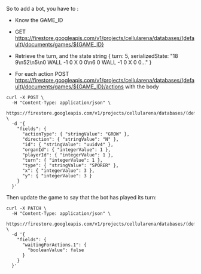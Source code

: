 So to add a bot, you have to :

- Know the GAME_ID
- GET https://firestore.googleapis.com/v1/projects/cellularena/databases/(default)/documents/games/${GAME_ID}
- Retrieve the turn, and the state string
  {
  turn: 5,
  serializedState: "18 9\n52\n5\n0 WALL -1 0 X 0 0\n6 0 WALL -1 0 X 0 0..."
  }

- For each action POST https://firestore.googleapis.com/v1/projects/cellularena/databases/(default)/documents/games/${GAME_ID}/actions with the body

```
curl -X POST \
  -H "Content-Type: application/json" \
  https://firestore.googleapis.com/v1/projects/cellularena/databases/(default)/documents/games/${GAME_ID}/actions \
  -d '{
    "fields": {
      "actionType": { "stringValue": "GROW" },
      "direction": { "stringValue": "N" },
      "id": { "stringValue": "uuidv4" },
      "organId": { "integerValue": 1 },
      "playerId": { "integerValue": 1 },
      "turn": { "integerValue": 1 },
      "type": { "stringValue": "SPORER" },
      "x": { "integerValue": 3 },
      "y": { "integerValue": 3 }
    }
  }'
```

Then update the game to say that the bot has played its turn:

```
curl -X PATCH \
  -H "Content-Type: application/json" \
  https://firestore.googleapis.com/v1/projects/cellularena/databases/(default)/documents/games/${GAME_ID} \
  -d '{
    "fields": {
      "waitingForActions.1": {
        "booleanValue": false
      }
    }
  }'
```

